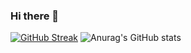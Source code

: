 ### Hi there 👋

[![GitHub Streak](https://github-readme-streak-stats.herokuapp.com?user=UmmarHamid&theme=dracula)](https://git.io/streak-stats)
![Anurag's GitHub stats](https://github-readme-stats.vercel.app/api?username=UmmarHamid&show_icons=true&theme=dark)
<!--
**UmmarHamid/UmmarHamid** is a ✨ _special_ ✨ repository because its `README.md` (this file) appears on your GitHub profile.

Here are some ideas to get you started:

- 🔭 I’m currently working on ...
- 🌱 I’m currently learning ...
- 👯 I’m looking to collaborate on ...
- 🤔 I’m looking for help with ...
- 💬 Ask me about ...
- 📫 How to reach me: ...
- 😄 Pronouns: ...
- ⚡ Fun fact: ...
-->
